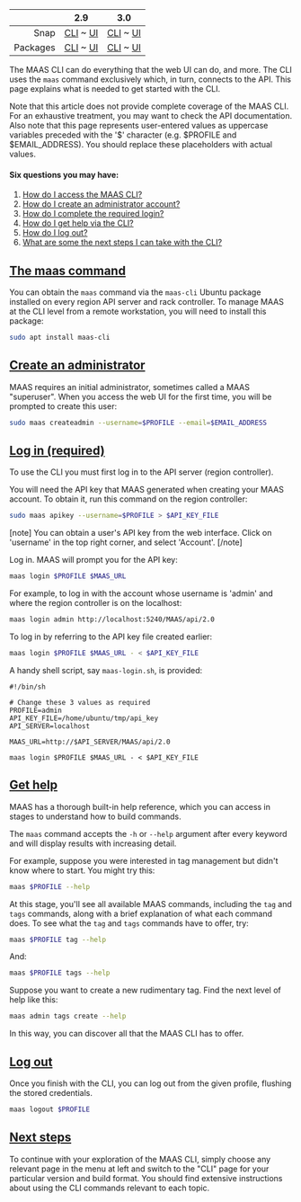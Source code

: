 ||2.9|3.0|
|-----:|:-----:|:-----:|
Snap|[CLI](/t/maas-cli-snap-2-9-cli/2818) ~ [UI](/t/maas-cli-snap-2-9-ui/2819)|[CLI](/t/maas-cli-snap-3-0-cli/3985) ~ [UI](/t/maas-cli-snap-3-0-ui/3986)|
Packages|[CLI](/t/maas-cli-deb-2-9-cli/2824) ~ [UI](/t/maas-cli-deb-2-9-ui/2825)|[CLI](/t/maas-cli-deb-3-0-cli/3987) ~ [UI](/t/maas-cli-deb-3-0-ui/3988)|
The MAAS CLI can do everything that the web UI can do, and more. The CLI uses the `maas` command exclusively which, in turn, connects to the API.  This page explains what is needed to get started with the CLI.

Note that this article does not provide complete coverage of the MAAS CLI. For an exhaustive treatment, you may want to check the API documentation.  Also note that this page represents user-entered values as uppercase variables preceded with the '$' character (e.g. $PROFILE and $EMAIL_ADDRESS). You should replace these placeholders with actual values.

#### Six questions you may have:

1. [How do I access the MAAS CLI?](#heading--the-maas-command)
2. [How do I create an administrator account?](#heading--create-an-administrator)
3. [How do I complete the required login?](#heading--log-in-required)
4. [How do I get help via the CLI?](#heading--get-help)
5. [How do I log out?](#heading--log-out)
6. [What are some the next steps I can take with the CLI?](#heading--next-steps)

<a href="#heading--the-maas-command"><h2 id="heading--the-maas-command">The maas command</h2></a>

You can obtain the `maas` command via the `maas-cli` Ubuntu package installed on every region API server and rack controller. To manage MAAS at the CLI level from a remote workstation, you will need to install this package:

``` bash
sudo apt install maas-cli
```

<a href="#heading--create-an-administrator"><h2 id="heading--create-an-administrator">Create an administrator</h2></a>

MAAS requires an initial administrator, sometimes called a MAAS "superuser". When you access the web UI for the first time, you will be prompted to create this user:

``` bash
sudo maas createadmin --username=$PROFILE --email=$EMAIL_ADDRESS
```

<!-- deb-2-7-cli
You can create extra administrators in the same way. See [User accounts](/t/user-accounts/3204#heading--add-a-user) for instructions on creating regular users.
 deb-2-7-cli -->

<!-- deb-2-7-ui
You can create extra administrators in the same way. See [User accounts](/t/user-accounts/3205#heading--add-a-user) for instructions on creating regular users.
 deb-2-7-ui -->

<!-- deb-2-8-cli
You can create extra administrators in the same way. See [User accounts](/t/user-accounts/3206#heading--add-a-user) for instructions on creating regular users.
 deb-2-8-cli -->

<!-- deb-2-8-ui
You can create extra administrators in the same way. See [User accounts](/t/user-accounts/3207#heading--add-a-user) for instructions on creating regular users.
 deb-2-8-ui -->

<!-- deb-2-9-cli
You can create extra administrators in the same way. See [User accounts](/t/user-accounts/3208#heading--add-a-user) for instructions on creating regular users.
 deb-2-9-cli -->

<!-- deb-2-9-ui
You can create extra administrators in the same way. See [User accounts](/t/user-accounts/3209#heading--add-a-user) for instructions on creating regular users.
 deb-2-9-ui -->

<!-- deb-3-0-cli
You can create extra administrators in the same way. See [User accounts](/t/user-accounts/4147#heading--add-a-user) for instructions on creating regular users.
 deb-3-0-cli -->

<!-- deb-3-0-ui
You can create extra administrators in the same way. See [User accounts](/t/user-accounts/4148#heading--add-a-user) for instructions on creating regular users.
 deb-3-0-ui -->

<!-- snap-2-7-cli
You can create extra administrators in the same way. See [User accounts](/t/user-accounts/3198#heading--add-a-user) for instructions on creating regular users.
 snap-2-7-cli -->

<!-- snap-2-7-ui
You can create extra administrators in the same way. See [User accounts](/t/user-accounts/3199#heading--add-a-user) for instructions on creating regular users.
 snap-2-7-ui -->

<!-- snap-2-8-cli
You can create extra administrators in the same way. See [User accounts](/t/user-accounts/3200#heading--add-a-user) for instructions on creating regular users.
 snap-2-8-cli -->

<!-- snap-2-8-ui
You can create extra administrators in the same way. See [User accounts](/t/user-accounts/3201#heading--add-a-user) for instructions on creating regular users.
 snap-2-8-ui -->

<!-- snap-2-9-cli
You can create extra administrators in the same way. See [User accounts](/t/user-accounts/3202#heading--add-a-user) for instructions on creating regular users.
 snap-2-9-cli -->

<!-- snap-2-9-ui
You can create extra administrators in the same way. See [User accounts](/t/user-accounts/3203#heading--add-a-user) for instructions on creating regular users.
 snap-2-9-ui -->

<!-- snap-3-0-cli
You can create extra administrators in the same way. See [User accounts](/t/user-accounts/4145#heading--add-a-user) for instructions on creating regular users.
 snap-3-0-cli -->

<!-- snap-3-0-ui
You can create extra administrators in the same way. See [User accounts](/t/user-accounts/4146#heading--add-a-user) for instructions on creating regular users.
 snap-3-0-ui -->

<a href="#heading--log-in-required"><h2 id="heading--log-in-required">Log in (required)</h2></a>

To use the CLI you must first log in to the API server (region controller).

You will need the API key that MAAS generated when creating your MAAS account. To obtain it, run this command on the region controller:

``` bash
sudo maas apikey --username=$PROFILE > $API_KEY_FILE
```
 
[note]
You can obtain a user's API key from the web interface. Click on 'username' in the top right corner, and select 'Account'.
[/note]

Log in. MAAS will prompt you for the API key:

``` bash
maas login $PROFILE $MAAS_URL
```

For example, to log in with the account whose username is 'admin' and where the region controller is on the localhost:

``` bash
maas login admin http://localhost:5240/MAAS/api/2.0
```

To log in by referring to the API key file created earlier:

``` bash
maas login $PROFILE $MAAS_URL - < $API_KEY_FILE
```

A handy shell script, say `maas-login.sh`, is provided:

``` no-highlight
#!/bin/sh

# Change these 3 values as required 
PROFILE=admin
API_KEY_FILE=/home/ubuntu/tmp/api_key
API_SERVER=localhost

MAAS_URL=http://$API_SERVER/MAAS/api/2.0

maas login $PROFILE $MAAS_URL - < $API_KEY_FILE
```

<a href="#heading--get-help"><h2 id="heading--get-help">Get help</h2></a>

MAAS has a thorough built-in help reference, which you can access in stages to understand how to build commands.

The `maas` command accepts the `-h` or `--help` argument after every keyword and will display results with increasing detail.

For example, suppose you were interested in tag management but didn't know where to start. You might try this:

``` bash
maas $PROFILE --help
```

At this stage, you'll see all available MAAS commands, including the `tag` and `tags` commands, along with a brief explanation of what each command does. To see what the `tag` and `tags` commands have to offer, try:

``` bash
maas $PROFILE tag --help
```

And:

``` bash
maas $PROFILE tags --help
```

Suppose you want to create a new rudimentary tag. Find the next level of help like this:

``` bash
maas admin tags create --help
```

In this way, you can discover all that the MAAS CLI has to offer.

<a href="#heading--log-out"><h2 id="heading--log-out">Log out</h2></a>

Once you finish with the CLI, you can log out from the given profile, flushing the stored credentials.

``` bash
maas logout $PROFILE
```

<a href="#heading--next-steps"><h2 id="heading--next-steps">Next steps</h2></a>

To continue with your exploration of the MAAS CLI, simply choose any relevant page in the menu at left and switch to the "CLI" page for your particular version and build format.  You should find extensive instructions about using the CLI commands relevant to each topic.
